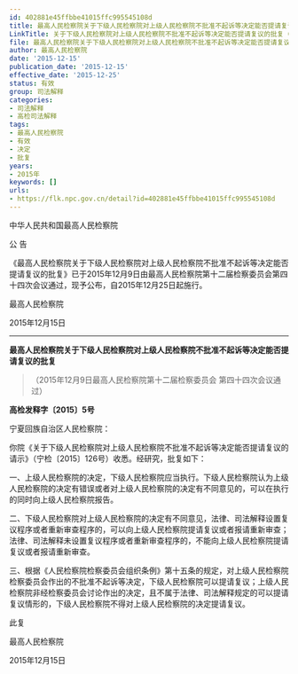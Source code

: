 ```yaml
---
id: 402881e45ffbbe41015ffc995545108d
title: 最高人民检察院关于下级人民检察院对上级人民检察院不批准不起诉等决定能否提请复议的批复
LinkTitle: 关于下级人民检察院对上级人民检察院不批准不起诉等决定能否提请复议的批复（2015）
file: 最高人民检察院关于下级人民检察院对上级人民检察院不批准不起诉等决定能否提请复议的批复_20151215_402881e45ffbbe41015ffc995545108d.docx
author: 最高人民检察院
date: '2015-12-15'
publication_date: '2015-12-15'
effective_date: '2015-12-25'
status: 有效
group: 司法解释
categories:
- 司法解释
- 高检司法解释
tags:
- 最高人民检察院
- 有效
- 决定
- 批复
years:
- 2015年
keywords: []
urls:
- https://flk.npc.gov.cn/detail?id=402881e45ffbbe41015ffc995545108d
---
```


中华人民共和国最高人民检察院

公 告

《最高人民检察院关于下级人民检察院对上级人民检察院不批准不起诉等决定能否提请复议的批复》已于2015年12月9日由最高人民检察院第十二届检察委员会第四十四次会议通过，现予公布，自2015年12月25日起施行。

最高人民检察院

2015年12月15日

---

**最高人民检察院关于下级人民检察院对上级人民检察院不批准不起诉等决定能否提请复议的批复**

> （2015年12月9日最高人民检察院第十二届检察委员会
> 第四十四次会议通过）

**高检发释字〔2015〕5号**

宁夏回族自治区人民检察院：

你院《关于下级人民检察院对上级人民检察院不批准不起诉等决定能否提请复议的请示》（宁检〔2015〕126号）收悉。经研究，批复如下：

一、上级人民检察院的决定，下级人民检察院应当执行。下级人民检察院认为上级人民检察院的决定有错误或者对上级人民检察院的决定有不同意见的，可以在执行的同时向上级人民检察院报告。

二、下级人民检察院对上级人民检察院的决定有不同意见，法律、司法解释设置复议程序或者重新审查程序的，可以向上级人民检察院提请复议或者报请重新审查；法律、司法解释未设置复议程序或者重新审查程序的，不能向上级人民检察院提请复议或者报请重新审查。

三、根据《人民检察院检察委员会组织条例》第十五条的规定，对上级人民检察院检察委员会作出的不批准不起诉等决定，下级人民检察院可以提请复议；上级人民检察院非经检察委员会讨论作出的决定，且不属于法律、司法解释规定的可以提请复议情形的，下级人民检察院不得对上级人民检察院的决定提请复议。

此复

最高人民检察院

2015年12月15日
